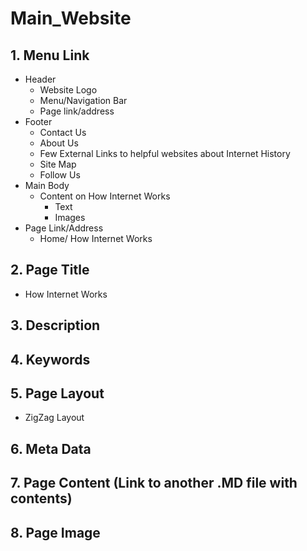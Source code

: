 # Main_Website

## 1. Menu Link
* Header
  * Website Logo
  * Menu/Navigation Bar
  * Page link/address
* Footer
  * Contact Us
  * About Us
  * Few External Links to helpful websites about Internet History
  * Site Map
  * Follow Us
* Main Body
  * Content on How Internet Works
    * Text
    * Images  
* Page Link/Address
  * Home/ How Internet Works

## 2. Page Title
* How Internet Works

## 3. Description

## 4. Keywords

## 5. Page Layout
* ZigZag Layout

## 6. Meta Data

## 7. Page Content (Link to another .MD file with contents)

## 8. Page Image
